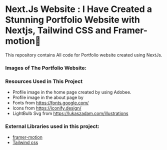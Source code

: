 # Next.Js Website : I Have Created a Stunning Portfolio Website with Nextjs, Tailwind CSS and Framer-motion🌟

This repository contains All code for Portfolio website created using NextJs. <br />

### Images of The Portfolio Website:


### Resources Used in This Project

- Profile image in the home page created by using Adobee.
- Profile image in the about page by
- Fonts from https://fonts.google.com/ <br />
- Icons from https://iconify.design/ <br />
- LightBulb Svg from https://lukaszadam.com/illustrations <br />

### External Libraries used in this project:

- [framer-motion](https://www.framer.com/motion/) <br />
- [Tailwind css](https://tailwindcss.com/) <br />


